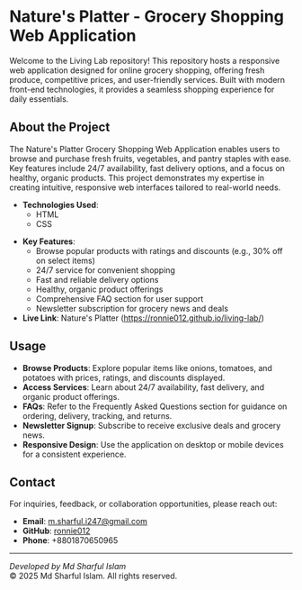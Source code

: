 # Nature's Platter - Grocery Shopping Web Application

Welcome to the Living Lab repository! This repository hosts a responsive web application designed for online grocery shopping, offering fresh produce, competitive prices, and user-friendly services. Built with modern front-end technologies, it provides a seamless shopping experience for daily essentials.

## About the Project

The Nature's Platter Grocery Shopping Web Application enables users to browse and purchase fresh fruits, vegetables, and pantry staples with ease. Key features include 24/7 availability, fast delivery options, and a focus on healthy, organic products. This project demonstrates my expertise in creating intuitive, responsive web interfaces tailored to real-world needs.

- **Technologies Used**:
  - HTML
  - CSS
<!--(with TailwindCSS and DaisyUI)
  - JavaScript -->
- **Key Features**:
  - Browse popular products with ratings and discounts (e.g., 30% off on select items)
  - 24/7 service for convenient shopping
  - Fast and reliable delivery options
  - Healthy, organic product offerings
  - Comprehensive FAQ section for user support
  - Newsletter subscription for grocery news and deals
- **Live Link**:
    Nature's Platter (https://ronnie012.github.io/living-lab/)

<!--
## Getting Started

To explore or contribute to the Living Lab project, follow these steps to set up the application locally.

### Prerequisites

- A modern web browser (e.g., Chrome, Firefox)
- Git
- (Optional) Node.js and npm for development with TailwindCSS or additional JavaScript dependencies

### Installation

1. Clone the repository:
   ```bash
   git clone https://github.com/ronnie012/living-lab.git
   ```
2. Navigate to the project directory:
   ```bash
   cd living-lab
   ```
3. If using TailwindCSS via a build process, install dependencies:
   ```bash
   npm install
   ```
4. Serve the application locally:
   - For static files, use a local server (e.g., Python’s HTTP server):
     ```bash
     python -m http.server 8000
     ```
   - Or, if using a development build, run:
     ```bash
     npm start
     ```
5. Open your browser and visit `http://localhost:8000` to view the application.
-->

## Usage

- **Browse Products**: Explore popular items like onions, tomatoes, and potatoes with prices, ratings, and discounts displayed.
- **Access Services**: Learn about 24/7 availability, fast delivery, and organic product offerings.
- **FAQs**: Refer to the Frequently Asked Questions section for guidance on ordering, delivery, tracking, and returns.
- **Newsletter Signup**: Subscribe to receive exclusive deals and grocery news.
- **Responsive Design**: Use the application on desktop or mobile devices for a consistent experience.

<!--
## Contributing

Contributions are welcome to enhance the Living Lab Grocery Shopping Web Application. To contribute, please follow these steps:

1. Fork the repository.
2. Create a new branch:
   ```bash
   git checkout -b feature/your-feature-name
   ```
3. Make your changes and commit them:
   ```bash
   git commit -m "Add your feature description"
   ```
4. Push to your branch:
   ```bash
   git push origin feature/your-feature-name
   ```
5. Open a pull request on GitHub, providing a detailed description of your changes.

Please ensure your code adheres to the project’s coding standards and includes appropriate documentation.


## Roadmap

Future enhancements planned for the Living Lab application include:
- Implementation of a fully functional shopping cart and checkout system.
- User account creation and order history tracking.
- Integration with payment gateways for secure transactions.
- Enhanced search and filtering options for products.
- Support for user reviews and ratings submission.
-->

## Contact

For inquiries, feedback, or collaboration opportunities, please reach out:

- **Email**: [m.sharful.i247@gmail.com](mailto:m.sharful.i247@gmail.com)
- **GitHub**: [ronnie012](https://github.com/ronnie012)
- **Phone**: +8801870650965

<!--
## License

This project is licensed under the MIT License. See the [LICENSE](LICENSE) file for details.
-->

---

*Developed by Md Sharful Islam*  
© 2025 Md Sharful Islam. All rights reserved.



<!-- # Living Lab

Welcome to the Living Lab repository! This repository hosts a web application designed to facilitate collaborative innovation and community-driven projects. Built with modern front-end technologies, it provides a responsive and user-friendly platform for users to share ideas, manage projects, and engage with a community.

## About the Project

The Living Lab is a web-based platform that supports collaborative environments for innovation, research, and community engagement. It enables users to create and manage projects, share resources, and interact through a clean, intuitive interface. This project showcases my expertise in front-end web development, leveraging tools and frameworks to deliver a seamless user experience.

- **Technologies Used**:
  - HTML
  - CSS (with TailwindCSS and DaisyUI)
  - JavaScript
  - React
- **Key Features**:
  - Responsive design for cross-device compatibility
  - Project creation and management tools
  - Community interaction features (e.g., discussion boards or resource sharing)
  - Modern, accessible user interface

## Getting Started

To explore or contribute to the Living Lab, follow these steps to set up the project locally.

### Prerequisites

- Node.js (version 16 or higher)
- npm or yarn package manager
- Git

### Installation

1. Clone the repository:
   ```bash
   git clone https://github.com/ronnie012/living-lab.git
   ```
2. Navigate to the project directory:
   ```bash
   cd living-lab
   ```
3. Install dependencies:
   ```bash
   npm install
   ```
4. Start the development server:
   ```bash
   npm start
   ```
5. Open your browser and visit `http://localhost:3000` to view the application.

## Usage

- **Project Management**: Create and organize projects, assign tasks, and track progress.
- **Community Engagement**: Share ideas, resources, or feedback through integrated discussion features.
- **Customization**: Adjust the TailwindCSS or DaisyUI configurations to tailor the platform’s appearance.
- **Accessibility**: Navigate the platform with keyboard support and screen reader compatibility.

## Contributing

Contributions are encouraged to enhance the Living Lab platform. To contribute, please follow these steps:

1. Fork the repository.
2. Create a new branch:
   ```bash
   git checkout -b feature/your-feature-name
   ```
3. Make your changes and commit them:
   ```bash
   git commit -m "Add your feature description"
   ```
4. Push to your branch:
   ```bash
   git push origin feature/your-feature-name
   ```
5. Open a pull request on GitHub, providing a clear description of your changes.

Please ensure your contributions align with the project’s coding standards and include relevant documentation.

## Roadmap

Future enhancements for the Living Lab include:
- Integration with external collaboration tools (e.g., Google Drive, Notion).
- Enhanced user profiles and authentication features.
- Support for multilingual interfaces.
- Improved analytics for project and community engagement.

## Contact

For inquiries, feedback, or collaboration opportunities, please contact:

- **Email**: [m.sharful.i247@gmail.com](mailto:m.sharful.i247@gmail.com)
- **GitHub**: [ronnie012](https://github.com/ronnie012)
- **Phone**: +8801870650965

## License

This project is licensed under the MIT License. See the [LICENSE](LICENSE) file for details.

---

*Developed by Md Sharful Islam*  
© 2025 Md Sharful Islam. All rights reserved.
-->
